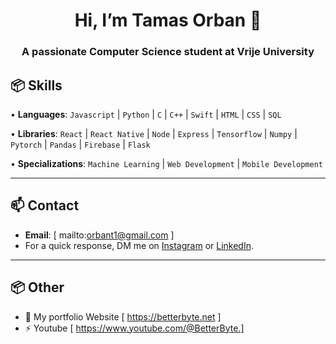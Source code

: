 <h1 align="center">Hi, I’m Tamas Orban 👋</h1>
<h3 align="center">A passionate Computer Science student at Vrije University</h3>

## 📦 Skills
  
• **Languages**: `Javascript` | `Python` | `C` | `C++` | `Swift` | `HTML` | `CSS` | `SQL`

• **Libraries**: `React` | `React Native` | `Node` | `Express` | `Tensorflow` | `Numpy` | `Pytorch` | `Pandas` | `Firebase` | `Flask`

• **Specializations**: `Machine Learning` | `Web Development` | `Mobile Development`

---

## 📫 Contact
- **Email**: [ mailto:orbant1@gmail.com ]
- For a quick response, DM me on [Instagram](https://www.instagram.com/mirayatech/) or [LinkedIn](https://www.linkedin.com/in/mirayaabrodi/). 
  
---

## 📦 Other
- 📝 My portfolio Website [ https://betterbyte.net ]
- ⚡ Youtube [ https://www.youtube.com/@BetterByte.]




